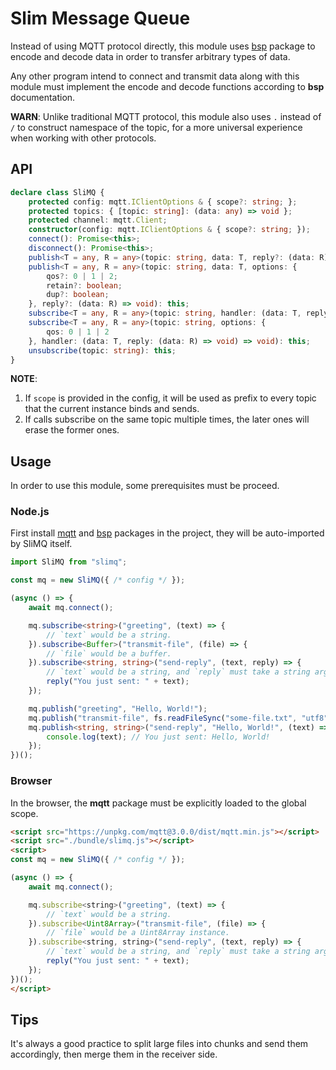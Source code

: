 # Slim Message Queue

Instead of using MQTT protocol directly, this module uses
[bsp](https://github.com/hyurl/bsp) package to encode and decode data in order 
to transfer arbitrary types of data.

Any other program intend to connect and transmit data along with this module
must implement the encode and decode functions according to **bsp**
documentation.

**WARN**: Unlike traditional MQTT protocol, this module also uses `.` instead of
`/` to construct namespace of the topic, for a more universal experience when
working with other protocols.

## API

```ts
declare class SliMQ {
    protected config: mqtt.IClientOptions & { scope?: string; };
    protected topics: { [topic: string]: (data: any) => void };
    protected channel: mqtt.Client;
    constructor(config: mqtt.IClientOptions & { scope?: string; });
    connect(): Promise<this>;
    disconnect(): Promise<this>;
    publish<T = any, R = any>(topic: string, data: T, reply?: (data: R) => void): this;
    publish<T = any, R = any>(topic: string, data: T, options: {
        qos?: 0 | 1 | 2;
        retain?: boolean;
        dup?: boolean;
    }, reply?: (data: R) => void): this;
    subscribe<T = any, R = any>(topic: string, handler: (data: T, reply: (data: R) => void) => void): this;
    subscribe<T = any, R = any>(topic: string, options: {
        qos: 0 | 1 | 2
    }, handler: (data: T, reply: (data: R) => void) => void): this;
    unsubscribe(topic: string): this;
}
```

**NOTE**:
1. If `scope` is provided in the config, it will be used as prefix to every
    topic that the current instance binds and sends.
2. If calls subscribe on the same topic multiple times, the later ones will
    erase the former ones.

## Usage

In order to use this module, some prerequisites must be proceed.

### Node.js

First install [mqtt](https://github.com/mqttjs/MQTT.js#readme) and
[bsp](https://github.com/hyurl/bsp) packages in the project, they will be
auto-imported by SliMQ itself.

```ts
import SliMQ from "slimq";

const mq = new SliMQ({ /* config */ });

(async () => {
    await mq.connect();

    mq.subscribe<string>("greeting", (text) => {
        // `text` would be a string.
    }).subscribe<Buffer>("transmit-file", (file) => {
        // `file` would be a buffer.
    }).subscribe<string, string>("send-reply", (text, reply) => {
        // `text` would be a string, and `reply` must take a string argument.
        reply("You just sent: " + text);
    });

    mq.publish("greeting", "Hello, World!");
    mq.publish("transmit-file", fs.readFileSync("some-file.txt", "utf8"));
    mq.publish<string, string>("send-reply", "Hello, World!", (text) => {
        console.log(text); // You just sent: Hello, World!
    });
})();
```

### Browser

In the browser, the **mqtt** package must be explicitly loaded to the global
scope.

```html
<script src="https://unpkg.com/mqtt@3.0.0/dist/mqtt.min.js"></script>
<script src="./bundle/slimq.js"></script>
<script>
const mq = new SliMQ({ /* config */ });

(async () => {
    await mq.connect();

    mq.subscribe<string>("greeting", (text) => {
        // `text` would be a string.
    }).subscribe<Uint8Array>("transmit-file", (file) => {
        // `file` would be a Uint8Array instance.
    }).subscribe<string, string>("send-reply", (text, reply) => {
        // `text` would be a string, and `reply` must take a string argument.
        reply("You just sent: " + text);
    });
})();
</script>
```

## Tips

It's always a good practice to split large files into chunks and send them
accordingly, then merge them in the receiver side.

